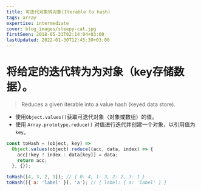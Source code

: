 ```yaml
---
title: 可迭代对象转对象(Iterable to hash)
tags: array
expertise: intermediate
cover: blog_images/sleepy-cat.jpg
firstSeen: 2018-05-31T02:14:04+03:00
lastUpdated: 2022-01-30T12:45:30+03:00
---
```


# 将给定的迭代转为为对象（key存储数据）。
> Reduces a given iterable into a value hash (keyed data store).

- 使用`Object.values()`获取可迭代对象（对象或数组）的值。
- 使用 `Array.prototype.reduce()` 对值进行迭代并创建一个对象，以引用值为 `key`。

```js
const toHash = (object, key) =>
  Object.values(object).reduce((acc, data, index) => {
    acc[!key ? index : data[key]] = data;
    return acc;
  }, {});
```

```js
toHash([4, 3, 2, 1]); // { 0: 4, 1: 3, 2: 2, 3: 1 }
toHash([{ a: 'label' }], 'a'); // { label: { a: 'label' } }
```
